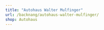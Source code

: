 ```yaml
---
title: "Autohaus Walter Mulfinger"
url: /backnang/autohaus-walter-mulfinger/
shop: Autohaus
---
```

